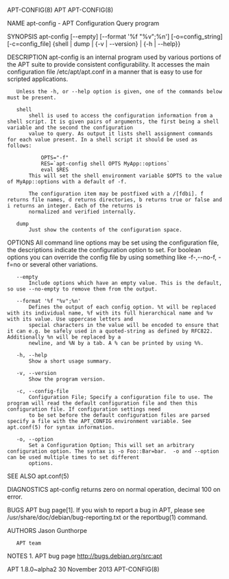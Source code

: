 APT-CONFIG(8)                                                                              APT                                                                              APT-CONFIG(8)

NAME
       apt-config - APT Configuration Query program

SYNOPSIS
       apt-config [--empty] [--format '%f "%v";%n'] [-o=config_string] [-c=config_file] {shell | dump | {-v | --version} | {-h | --help}}

DESCRIPTION
       apt-config is an internal program used by various portions of the APT suite to provide consistent configurability. It accesses the main configuration file /etc/apt/apt.conf in a
       manner that is easy to use for scripted applications.

       Unless the -h, or --help option is given, one of the commands below must be present.

       shell
           shell is used to access the configuration information from a shell script. It is given pairs of arguments, the first being a shell variable and the second the configuration
           value to query. As output it lists shell assignment commands for each value present. In a shell script it should be used as follows:

               OPTS="-f"
               RES=`apt-config shell OPTS MyApp::options`
               eval $RES
           This will set the shell environment variable $OPTS to the value of MyApp::options with a default of -f.

           The configuration item may be postfixed with a /[fdbi]. f returns file names, d returns directories, b returns true or false and i returns an integer. Each of the returns is
           normalized and verified internally.

       dump
           Just show the contents of the configuration space.

OPTIONS
       All command line options may be set using the configuration file, the descriptions indicate the configuration option to set. For boolean options you can override the config file
       by using something like -f-,--no-f, -f=no or several other variations.

       --empty
           Include options which have an empty value. This is the default, so use --no-empty to remove them from the output.

       --format '%f "%v";%n'
           Defines the output of each config option. %t will be replaced with its individual name, %f with its full hierarchical name and %v with its value. Use uppercase letters and
           special characters in the value will be encoded to ensure that it can e.g. be safely used in a quoted-string as defined by RFC822. Additionally %n will be replaced by a
           newline, and %N by a tab. A % can be printed by using %%.

       -h, --help
           Show a short usage summary.

       -v, --version
           Show the program version.

       -c, --config-file
           Configuration File; Specify a configuration file to use. The program will read the default configuration file and then this configuration file. If configuration settings need
           to be set before the default configuration files are parsed specify a file with the APT_CONFIG environment variable. See apt.conf(5) for syntax information.

       -o, --option
           Set a Configuration Option; This will set an arbitrary configuration option. The syntax is -o Foo::Bar=bar.  -o and --option can be used multiple times to set different
           options.

SEE ALSO
       apt.conf(5)

DIAGNOSTICS
       apt-config returns zero on normal operation, decimal 100 on error.

BUGS
       APT bug page[1]. If you wish to report a bug in APT, please see /usr/share/doc/debian/bug-reporting.txt or the reportbug(1) command.

AUTHORS
       Jason Gunthorpe

       APT team

NOTES
        1. APT bug page
           http://bugs.debian.org/src:apt

APT 1.8.0~alpha2                                                                     30 November 2013                                                                       APT-CONFIG(8)
